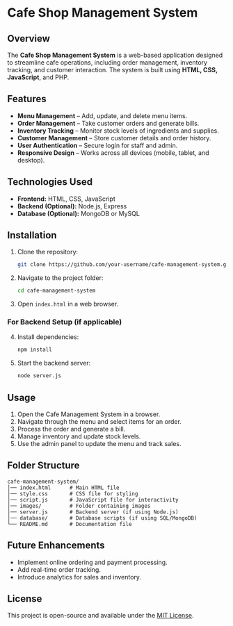 # Cafe Shop Management System

## Overview
The **Cafe Shop Management System** is a web-based application designed to streamline cafe operations, including order management, inventory tracking, and customer interaction. The system is built using **HTML, CSS, JavaScript**, and PHP.

## Features
- **Menu Management** – Add, update, and delete menu items.
- **Order Management** – Take customer orders and generate bills.
- **Inventory Tracking** – Monitor stock levels of ingredients and supplies.
- **Customer Management** – Store customer details and order history.
- **User Authentication** – Secure login for staff and admin.
- **Responsive Design** – Works across all devices (mobile, tablet, and desktop).

## Technologies Used
- **Frontend:** HTML, CSS, JavaScript
- **Backend (Optional):** Node.js, Express
- **Database (Optional):** MongoDB or MySQL

## Installation
1. Clone the repository:
   ```sh
   git clone https://github.com/your-username/cafe-management-system.git
   ```
2. Navigate to the project folder:
   ```sh
   cd cafe-management-system
   ```
3. Open `index.html` in a web browser.

### For Backend Setup (if applicable)
4. Install dependencies:
   ```sh
   npm install
   ```
5. Start the backend server:
   ```sh
   node server.js
   ```

## Usage
1. Open the Cafe Management System in a browser.
2. Navigate through the menu and select items for an order.
3. Process the order and generate a bill.
4. Manage inventory and update stock levels.
5. Use the admin panel to update the menu and track sales.

## Folder Structure
```
cafe-management-system/
│── index.html      # Main HTML file
│── style.css       # CSS file for styling
│── script.js       # JavaScript file for interactivity
│── images/         # Folder containing images
│── server.js       # Backend server (if using Node.js)
│── database/       # Database scripts (if using SQL/MongoDB)
└── README.md       # Documentation file
```

## Future Enhancements
- Implement online ordering and payment processing.
- Add real-time order tracking.
- Introduce analytics for sales and inventory.

## License
This project is open-source and available under the [MIT License](LICENSE).

